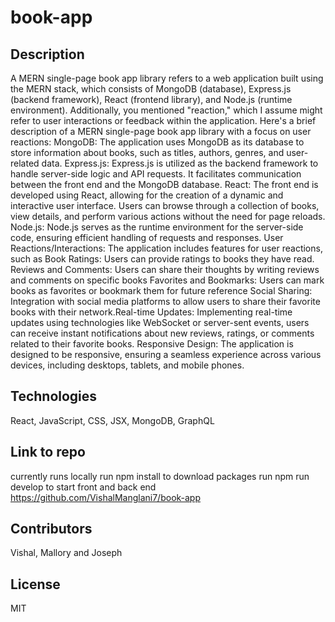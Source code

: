 # book-app
## Description
A MERN single-page book app library refers to a web application built using the MERN stack, which consists of MongoDB (database), Express.js (backend framework), React (frontend library), and Node.js (runtime environment). Additionally, you mentioned "reaction," which I assume might refer to user interactions or feedback within the application. Here's a brief description of a MERN single-page book app library with a focus on user reactions: MongoDB: The application uses MongoDB as its database to store information about books, such as titles, authors, genres, and user-related data. Express.js: Express.js is utilized as the backend framework to handle server-side logic and API requests. It facilitates communication between the front end and the MongoDB database. React: The front end is developed using React, allowing for the creation of a dynamic and interactive user interface. Users can browse through a collection of books, view details, and perform various actions without the need for page reloads. Node.js: Node.js serves as the runtime environment for the server-side code, ensuring efficient handling of requests and responses. User Reactions/Interactions: The application includes features for user reactions, such as Book Ratings: Users can provide ratings to books they have read. Reviews and Comments: Users can share their thoughts by writing reviews and comments on specific books Favorites and Bookmarks: Users can mark books as favorites or bookmark them for future reference Social Sharing: Integration with social media platforms to allow users to share their favorite books with their network.Real-time Updates: Implementing real-time updates using technologies like WebSocket or server-sent events, users can receive instant notifications about new reviews, ratings, or comments related to their favorite books. Responsive Design: The application is designed to be responsive, ensuring a seamless experience across various devices, including desktops, tablets, and mobile phones.

## Technologies
React, JavaScript, CSS, JSX, MongoDB, GraphQL
## Link to repo
currently runs locally
run npm install to download packages
run npm run develop to start front and back end
https://github.com/VishalManglani7/book-app
## Contributors
Vishal, Mallory and Joseph 
## License
MIT 
